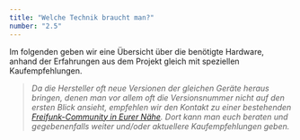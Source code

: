 ```yaml
---
title: "Welche Technik braucht man?"
number: "2.5"
---
```


Im folgenden geben wir eine Übersicht über die benötigte Hardware, anhand der Erfahrungen aus dem Projekt gleich mit speziellen Kaufempfehlungen.

> *Da die Hersteller oft neue Versionen der gleichen Geräte heraus bringen, denen man vor allem oft die Versionsnummer nicht auf den ersten Blick ansieht, empfehlen wir den Kontakt zu einer bestehenden [Freifunk-Community in Eurer Nähe](https://wiki.freifunk.net/Kategorie:Freifunk-Community). Dort kann man euch beraten und gegebenenfalls weiter und/oder aktuellere Kaufempfehlungen geben.*